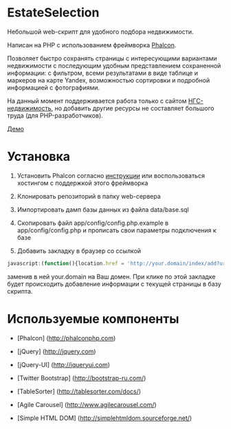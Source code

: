 EstateSelection
===============

Небольшой web-скрипт для удобного подбора недвижимости.

Написан на PHP с использованием фреймворка [Phalcon](http://phalconphp.com). 

Позволяет быстро сохранять страницы с интересующими вариантами недвижимости с 
последующим удобным представлением сохраненной информации: с фильтром, всеми 
результатами в виде таблице и маркеров на карте Yandex, возможностью сортировки
и подробной информацией с фотографиями.

На данный момент поддерживается работа только с сайтом [НГС-недвижимость](http://realty.ngs.ru/),
но добавить другие ресурсы не составляет большого труда (для PHP-разработчиков).

[Демо](http://realty.vanchester.ru)



Установка
=========

1. Установить Phalcon согласно [инструкции](http://docs.phalconphp.com/en/latest/reference/install.html) 
или воспользоваться хостингом с поддержкой этого фреймворка

2. Клонировать репозиторий в папку web-сервера

3. Импортировать дамп базы данных из файла data/base.sql

4. Скопировать файл app/config/config.php.example в app/config/config.php и прописать свои параметры подключения к базе

5. Добавить закладку в браузер со ссылкой

 ```javascript
 javascript:(function(){location.href = 'http://your.domain/index/add?url=' + location.href})()
 ```
 
 заменив в ней your.domain на Ваш домен. При клике по этой закладке будет происходить 
 добавление информации с текущей страницы в базу скрипта.
 

Используемые компоненты
=======================

* [Phalcon] (http://phalconphp.com)

* [jQuery] (http://jquery.com)

* [jQuery-UI] (http://jqueryui.com)

* [Twitter Bootstrap] (http://bootstrap-ru.com/)

* [TableSorter] (http://tablesorter.com/docs/)

* [Agile Carousel] (http://www.agilecarousel.com/)

* [Simple HTML DOM] (http://simplehtmldom.sourceforge.net/)

